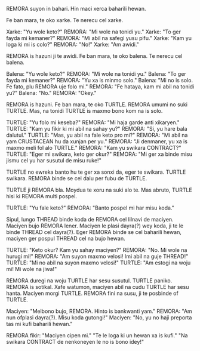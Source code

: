 REMORA suyon in bahari.
Hin maci xerca baharili hewan.

Fe ban mara, te oko xarke.
Te nerecu cel xarke.

Xarke: "Yu wole keto?"
REMORA: "Mi wole na tonidi yu."
Xarke: "To ger fayda mi kemaner?"
REMORA: "Mi abil na safegi yusu pifu."
Xarke: "Kam yu loga ki mi is colo?"
REMORA: "No!"
Xarke: "Am awidi."

REMORA is hazuni ji te awidi.
Fe ban mara, te oko balena.
Te nerecu cel balena.

Balena: "Yu wole keto?"
REMORA: "Mi wole na tonidi yu."
Balena: "To ger fayda mi kemaner?"
REMORA: "Yu xa is minmo solo."
Balena: "Mi no is solo. Fe fato, plu REMORA uje folo mi."
REMORA: "Fe hataya, kam mi abil na tonidi yu?"
Balena: "No."
REMORA: "Okey."

REMORA is hazuni.
Fe ban mara, te oko TURTLE.
REMORA umumi no suki TURTLE.
Mas, na tonidi TURTLE is maxmo bono kom na is solo.

TURTLE: "Yu folo mi keseba?"
REMORA: "Mi haja garde anti xikaryen."
TURTLE: "Kam yu fikir ki mi abil na sahay yu?"
REMORA: "Si, yu hare bala dalutul."
TURTLE: "Mas, yu abil na fale keto pro mi?"
REMORA: "Mi abil na yam CRUSTACEAN hu da xunjan per yu."
REMORA: "Ji denmaner, yu xa is maxmo meli fol alo TURTLE."
REMORA: "Kam yu swikara CONTRACT?"
TURTLE: "Eger mi swikara, keto ger okur?"
REMORA: "Mi ger xa binde misu jismu cel yu har susutul de misu ruke!"

TURTLE no ewreka banto hu te ger xa sonxi da, eger te swikara.
TURTLE swikara.
REMORA binde se cel dalu per fubu de TURTLE.

TURTLE ji REMORA bla.
Moydua te xoru na suki alo te.
Mas abruto, TURTLE hisi ki REMORA multi pospel.

TURTLE: "Yu fale keto?"
REMORA: "Banto pospel mi har misu koda."

Sipul, lungo THREAD binde koda de REMORA cel lilnavi de maciyen.
Maciyen bujo REMORA lener.
Maciyen le plasi dayra(?) wey koda, ji te le binde THREAD cel dayra(?).
Eger REMORA binde se cel baharili hewan, maciyen ger pospul THREAD cel na bujo hewan.

TURTLE: "Keto okur? Kam yu sahay maciyen?"
REMORA: "No. Mi wole na hurugi mi!"
REMORA: "Am suyon maxmo velosi! Imi abil na guje THREAD!"
TURTLE: "Mi no abil na suyon maxmo velosi!"
TURTLE: "Am estogi na woju mi! Mi wole na jiwa!"

REMORA duregi na woju TURTLE har sesu susutul.
TURTLE paniko.
REMORA is sotikal.
Xafe watumon, maciyen abil na cudu TURTLE har sesu hanta.
Maciyen morgi TURTLE.
REMORA fini na susu, ji te posbinde of TURTLE.

Maciyen: "Melbono bujo, REMORA. Hinto is bankwanti yam."
REMORA: "Am nun ofplasi dayra(?). Misu koda gutongi!"
Maciyen: "No, yu no haji preporta tas mi kufi baharili hewan."

REMORA fikir:
"Maciyen cipen mi."
"Te le loga ki un hewan xa is kufi."
"Na swikara CONTRACT de nenkoneyen le no is bono idey!"